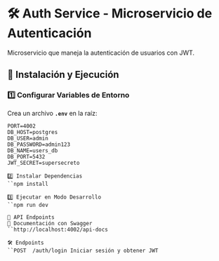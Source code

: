 # 🛠️ Auth Service - Microservicio de Autenticación

Microservicio que maneja la autenticación de usuarios con JWT.

## 🚀 Instalación y Ejecución

### 1️⃣ Configurar Variables de Entorno
Crea un archivo **`.env`** en la raíz:

```env
PORT=4002
DB_HOST=postgres
DB_USER=admin
DB_PASSWORD=admin123
DB_NAME=users_db
DB_PORT=5432
JWT_SECRET=supersecreto

2️⃣ Instalar Dependencias
``npm install

3️⃣ Ejecutar en Modo Desarrollo
``npm run dev

📖 API Endpoints
📝 Documentación con Swagger
``http://localhost:4002/api-docs

🛠️ Endpoints
``POST	/auth/login	Iniciar sesión y obtener JWT
